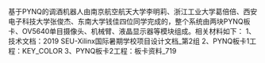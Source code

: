 基于PYNQ的调酒机器人由南京航空航天大学李明莉、浙江工业大学葛倍倍、西安电子科技大学张俊杰、东南大学钱佳四位同学完成的，整个系统由两块PYNQ板卡、OV5640单目摄像头、机械臂、液晶显示器等模块组成。相关材料如下：
1、技术文档：2019 SEU-Xilinx国际暑期学校项目设计文档_第2组
2、PYNQ板卡1工程：KEY_COLOR
3、PYNQ板卡2工程：板卡资料_719

